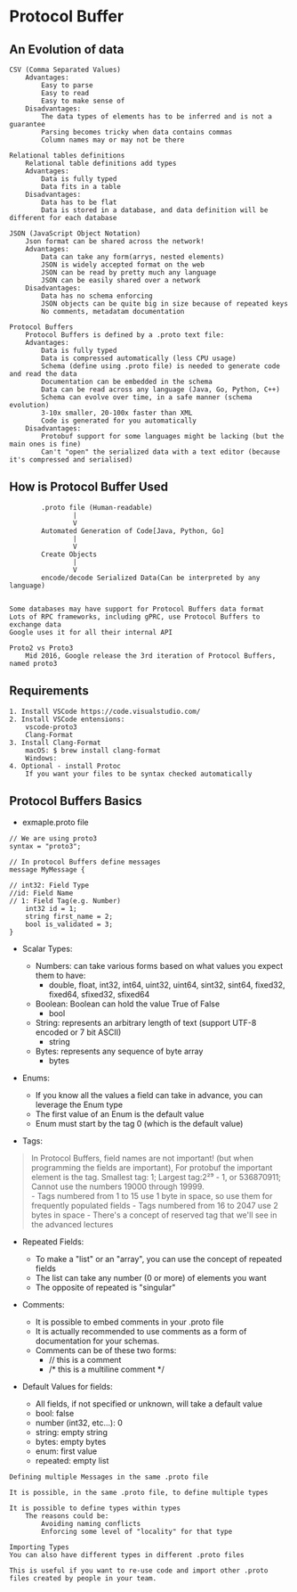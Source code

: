 Protocol Buffer
===============

An Evolution of data
--------------------
```
CSV (Comma Separated Values)
    Advantages:
        Easy to parse
        Easy to read
        Easy to make sense of 
    Disadvantages:
        The data types of elements has to be inferred and is not a guarantee 
        Parsing becomes tricky when data contains commas 
        Column names may or may not be there 

Relational tables definitions 
    Relational table definitions add types
    Advantages:
        Data is fully typed 
        Data fits in a table 
    Disadvantages:
        Data has to be flat
        Data is stored in a database, and data definition will be different for each database 

JSON (JavaScript Object Notation)
    Json format can be shared across the network!
    Advantages:
        Data can take any form(arrys, nested elements)
        JSON is widely accepted format on the web 
        JSON can be read by pretty much any language
        JSON can be easily shared over a network 
    Disadvantages:
        Data has no schema enforcing 
        JSON objects can be quite big in size because of repeated keys 
        No comments, metadatam documentation

Protocol Buffers 
    Protocol Buffers is defined by a .proto text file: 
    Advantages:
        Data is fully typed 
        Data is compressed automatically (less CPU usage)
        Schema (define using .proto file) is needed to generate code and read the data 
        Documentation can be embedded in the schema 
        Data can be read across any language (Java, Go, Python, C++)
        Schema can evolve over time, in a safe manner (schema evolution)
        3-10x smaller, 20-100x faster than XML 
        Code is generated for you automatically 
    Disadvantages:
        Protobuf support for some languages might be lacking (but the main ones is fine)
        Can't "open" the serialized data with a text editor (because it's compressed and serialised)
```

How is Protocol Buffer Used
---------------------------
```
        .proto file (Human-readable) 
                |
                V
        Automated Generation of Code[Java, Python, Go] 
                |
                V 
        Create Objects 
                |
                V
        encode/decode Serialized Data(Can be interpreted by any language)


Some databases may have support for Protocol Buffers data format
Lots of RPC frameworks, including gPRC, use Protocol Buffers to exchange data 
Google uses it for all their internal API 

Proto2 vs Proto3
    Mid 2016, Google release the 3rd iteration of Protocol Buffers, named proto3 
```

Requirements
------------
```
1. Install VSCode https://code.visualstudio.com/
2. Install VSCode entensions:
    vscode-proto3
    Clang-Format 
3. Install Clang-Format 
    macOS: $ brew install clang-format 
    Windows: 
4. Optional - install Protoc 
    If you want your files to be syntax checked automatically 
```

Protocol Buffers Basics
-----------------------
* exmaple.proto file
```
// We are using proto3 
syntax = "proto3";

// In protocol Buffers define messages 
message MyMessage {

// int32: Field Type 
//id: Field Name
// 1: Field Tag(e.g. Number)
    int32 id = 1;
    string first_name = 2;
    bool is_validated = 3;
}
```

* Scalar Types: 
    - Numbers: can take various forms based on what values you expect them to have:
        * double, float, int32, int64, uint32, uint64, sint32, sint64, fixed32, fixed64, sfixed32, sfixed64
    - Boolean: Boolean can hold the value True of False 
        * bool 
    - String: represents an arbitrary length of text (support UTF-8 encoded or 7 bit ASCII)
        * string
    - Bytes: represents any sequence of byte array 
        * bytes 

* Enums:
    - If you know all the values a field can take in advance, you can leverage the Enum type 
    - The first value of an Enum is the default value 
    - Enum must start by the tag 0 (which is the default value)

* Tags:
> In Protocol Buffers, field names are not important! (but when programming the fields are important), For protobuf the important element is the tag. Smallest tag: 1; Largest tag:2²⁹ - 1, or 536870911; Cannot use the numbers 19000 through 19999.  
    - Tags numbered from 1 to 15 use 1 byte in space, so use them for frequently populated fields
    - Tags numbered from 16 to 2047 use 2 bytes in space 
    - There's a concept of reserved tag that we'll see in the advanced lectures 

* Repeated Fields:
    - To make a "list" or an "array", you can use the concept of repeated fields
    - The list can take any number (0 or more) of elements you want 
    - The opposite of repeated is "singular" 

* Comments:
    - It is possible to embed comments in your .proto file 
    - It is actually recommended to use comments as a form of documentation for your schemas.
    - Comments can be of these two forms:
        * // this is a comment 
        * /* this is a multiline comment */

* Default Values for fields:
    - All fields, if not specified or unknown, will take a default value 
    - bool: false 
    - number (int32, etc...): 0
    - string: empty string 
    - bytes: empty bytes 
    - enum: first value 
    - repeated: empty list 

```
Defining multiple Messages in the same .proto file

It is possible, in the same .proto file, to define multiple types 

It is possible to define types within types
    The reasons could be:
        Avoiding naming conflicts
        Enforcing some level of "locality" for that type 

Importing Types
You can also have different types in different .proto files

This is useful if you want to re-use code and import other .proto files created by people in your team.

```
